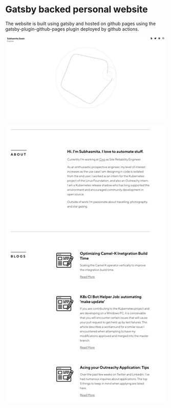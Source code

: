 # Gatsby backed personal website

The website is built using gatsby and hosted on github pages using the gatsby-plugin-github-pages plugin deployed by github actions.

![](static/front.png)

![](static/next.png)